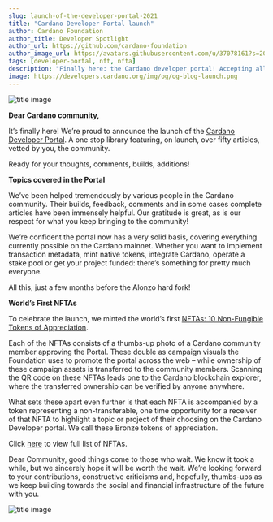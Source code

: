 ```yaml
---
slug: launch-of-the-developer-portal-2021
title: "Cardano Developer Portal launch"
author: Cardano Foundation
author_title: Developer Spotlight
author_url: https://github.com/cardano-foundation
author_image_url: https://avatars.githubusercontent.com/u/37078161?s=200&v=4
tags: [developer-portal, nft, nfta]
description: "Finally here: the Cardano developer portal! Accepting all builds."
image: https://developers.cardano.org/img/og/og-blog-launch.png
---
```


![title image](/img/devblog/developer-portal-launch.jpeg)

**Dear Cardano community,**

It’s finally here! We’re proud to announce the launch of the [Cardano Developer Portal](https://developers.cardano.org). A one stop library featuring, on launch, over fifty articles, vetted by you, the community.

Ready for your thoughts, comments, builds, additions!

<!-- truncate -->

**Topics covered in the Portal**

We’ve been helped tremendously by various people in the Cardano community. Their builds, feedback, comments and in some cases complete articles have been immensely helpful. Our gratitude is great, as is our respect for what you keep bringing to the community! 

We’re confident the portal now has a very solid basis, covering everything currently possible on the Cardano mainnet. Whether you want to implement transaction metadata, mint native tokens, integrate Cardano, operate a stake pool or get your project funded: there’s something for pretty much everyone. 

All this, just a few months before the Alonzo hard fork!

**World’s First NFTAs**

To celebrate the launch, we minted the world’s first [NFTAs: 10 Non-Fungible Tokens of Appreciation](https://cardanofoundation.org/nfta/). 

Each of the NFTAs consists of a thumbs-up photo of a Cardano community member approving the Portal. These double as campaign visuals the Foundation uses to promote the portal across the web – while ownership of these campaign assets is transferred to the community members. Scanning the QR code on these NFTAs leads one to the Cardano blockchain explorer, where the transferred ownership can be verified by anyone anywhere. 
 
What sets these apart even further is that each NFTA is accompanied by a token representing a non-transferable, one time opportunity for a receiver of that NFTA to highlight a topic or project of their choosing on the Cardano Developer portal. We call these Bronze tokens of appreciation.

Click [here](https://cardanofoundation.org/nfta/) to view full list of NFTAs.

Dear Community, good things come to those who wait. We know it took a while, but we sincerely hope it will be worth the wait. We’re looking forward to your contributions, constructive criticisms and, hopefully, thumbs-ups as we keep building towards the social and financial infrastructure of the future with you.

![title image](/img/devblog/developer-portal-launch.jpeg)
